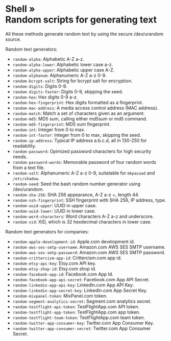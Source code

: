 # Shell » <br> Random scripts for generating text

All these methods generate random text by using the secure /dev/urandom source.

Random text generators:

  * `random-alpha`: Alphabetic A-Z a-z.
  * `random-alpha-lower`: Alphabetic lower case a-z.
  * `random-alpha-upper`: Alphabetic upper case A-Z.
  * `random-alphanum`: Alphanumeric A-Z a-z 0-9.
  * `random-bcrypt-salt`: String for bcrypt salt for encryption.
  * `random-digits`: Digits 0-9.
  * `random-digits-faster`: Digits 0-9, skipping the seed.
  * `random-hex`: Hex digits 0-9 a-z.
  * `random-hex-fingerprint`: Hex digits formatted as a fingerprint.
  * `random-mac-address`: A media access control address (MAC address).
  * `random-match`: Match a set of characters given as an argument.
  * `random-md5`: MD5 sum, calling either md5sum or md5 command.
  * `random-md5-fingerprint`: MD5 sum fingerprint.
  * `random-int`: Integer from 0 to max.
  * `random-int-faster`: Integer from 0 to max, skipping the seed.
  * `random-ip-address`: Typical IP address a.b.c.d, all in 130-250 for readability.
  * `random-password`: Opimized password characters for high security needs.
  * `random-password-words`: Memorable password of four random words from a text file.
  * `random-salt`: Alphanumeric A-Z a-z 0-9, suitatable for `mkpasswd` and `/etc/shadow`.
  * `random-seed`: Seed the bash random number generator using /dev/urandom.
  * `random-sha-256`: SHA 256 appearance, A-Z a-z +, length 44.
  * `random-ssh-fingerprint`: SSH fingerprint with SHA 256, IP address, type.
  * `random-uuid-upper`: UUID in upper case.
  * `random-uuid-lower`: UUID in lower case.
  * `random-word-characters`: Word characters A-Z a-z and underscore.
  * `random-xid`: XID, which is 32 hexdecimal characters in lower case.

Random text generators for companies:

  * `random-apple-development-id`: Apple.com development id.
  * `random-aws-ses-smtp-username`: Amazon.com AWS SES SMTP username.
  * `random-aws-ses-smtp-password`: Amazon.com AWS SES SMTP password.
  * `random-crittercism-app-id`: Crittercism.com app id.
  * `random-etsy-api-key`: Etsy.com API key.
  * `random-etsy-shop-id`: Etsy.com shop id.
  * `random-facebook-app-id`: Facebook.com App Id.
  * `random-facebook-app-api-secret`: Facebook.com App API Secret.
  * `random-linkedin-app-api-key`: LinkedIn.com App API Key.
  * `random-linkedin-app-secret-key`: LinkedIn.com App Secret Key.
  * `random-mixpanel-token`: MixPanel.com token.
  * `random-segment-analytics-secret`: Segment.com analytics secret.
  * `random-testflight-api-token`: TestFlightApp.com API token.
  * `random-testflight-app-token`: TestFlightApp.com app token.
  * `random-testflight-team-token`: TestFlightApp.com team token.
  * `random-twitter-app-consumer-key`: Twitter.com App Consumer Key.
  * `random-twitter-app-consumer-secret`: Twitter.com App Consumer Secret.
